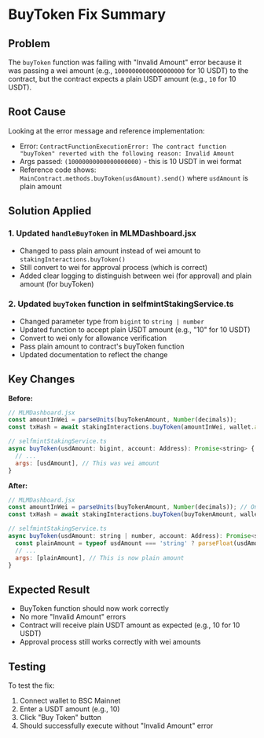 # BuyToken Fix Summary

## Problem
The `buyToken` function was failing with "Invalid Amount" error because it was passing a wei amount (e.g., `10000000000000000000` for 10 USDT) to the contract, but the contract expects a plain USDT amount (e.g., `10` for 10 USDT).

## Root Cause
Looking at the error message and reference implementation:
- Error: `ContractFunctionExecutionError: The contract function "buyToken" reverted with the following reason: Invalid Amount`
- Args passed: `(10000000000000000000)` - this is 10 USDT in wei format
- Reference code shows: `MainContract.methods.buyToken(usdAmount).send()` where `usdAmount` is plain amount

## Solution Applied

### 1. Updated `handleBuyToken` in MLMDashboard.jsx
- Changed to pass plain amount instead of wei amount to `stakingInteractions.buyToken()`
- Still convert to wei for approval process (which is correct)
- Added clear logging to distinguish between wei (for approval) and plain amount (for buyToken)

### 2. Updated `buyToken` function in selfmintStakingService.ts
- Changed parameter type from `bigint` to `string | number` 
- Updated function to accept plain USDT amount (e.g., "10" for 10 USDT)
- Convert to wei only for allowance verification
- Pass plain amount to contract's buyToken function
- Updated documentation to reflect the change

## Key Changes

**Before:**
```javascript
// MLMDashboard.jsx
const amountInWei = parseUnits(buyTokenAmount, Number(decimals));
const txHash = await stakingInteractions.buyToken(amountInWei, wallet.account);

// selfmintStakingService.ts
async buyToken(usdAmount: bigint, account: Address): Promise<string> {
  // ... 
  args: [usdAmount], // This was wei amount
}
```

**After:**
```javascript
// MLMDashboard.jsx
const amountInWei = parseUnits(buyTokenAmount, Number(decimals)); // Only for approval
const txHash = await stakingInteractions.buyToken(buyTokenAmount, wallet.account); // Plain amount

// selfmintStakingService.ts
async buyToken(usdAmount: string | number, account: Address): Promise<string> {
  const plainAmount = typeof usdAmount === 'string' ? parseFloat(usdAmount) : usdAmount;
  // ...
  args: [plainAmount], // This is now plain amount
}
```

## Expected Result
- BuyToken function should now work correctly
- No more "Invalid Amount" errors
- Contract will receive plain USDT amount as expected (e.g., 10 for 10 USDT)
- Approval process still works correctly with wei amounts

## Testing
To test the fix:
1. Connect wallet to BSC Mainnet
2. Enter a USDT amount (e.g., 10)
3. Click "Buy Token" button
4. Should successfully execute without "Invalid Amount" error
